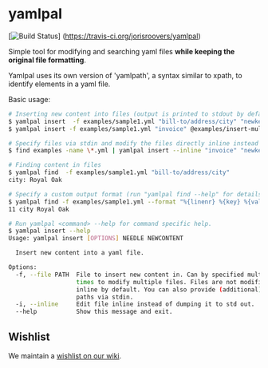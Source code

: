 # yamlpal
[![Build Status](https://travis-ci.org/jorisroovers/yamlpal.svg?branch=master)]
(https://travis-ci.org/jorisroovers/yamlpal)

Simple tool for modifying and searching yaml files **while keeping the original file formatting**.

Yamlpal uses its own version of 'yamlpath', a syntax similar to xpath, to identify elements in a yaml file.


Basic usage:
```bash
# Inserting new content into files (output is printed to stdout by default)
$ yamlpal insert  -f examples/sample1.yml "bill-to/address/city" "newkey: value"
$ yamlpal insert -f examples/sample1.yml "invoice" @examples/insert-multiline.txt

# Specify files via stdin and modify the files directly inline instead of printing to stdout
$ find examples -name \*.yml | yamlpal insert --inline "invoice" "newkey: value"

# Finding content in files
$ yamlpal find  -f examples/sample1.yml "bill-to/address/city"
city: Royal Oak

# Specify a custom output format (run "yamlpal find --help" for details on format strings)
$ yamlpal find -f examples/sample1.yml --format "%{linenr} %{key} %{value}" "bill-to/address/city"
11 city Royal Oak

# Run yamlpal <command> --help for command specific help.
$ yamlpal insert --help
Usage: yamlpal insert [OPTIONS] NEEDLE NEWCONTENT

  Insert new content into a yaml file.

Options:
  -f, --file PATH  File to insert new content in. Can by specified multiple
                   times to modify multiple files. Files are not modified
                   inline by default. You can also provide (additional) file
                   paths via stdin.
  -i, --inline     Edit file inline instead of dumping it to std out.
  --help           Show this message and exit.
```


## Wishlist ##

We maintain a [wishlist on our wiki](https://github.com/jorisroovers/yamlpal/wiki/Wishlist).